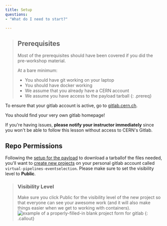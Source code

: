 ```yaml
---
title: Setup
questions:
- "What do I need to start?"

---
```

> ## Prerequisites
>
> Most of the prerequisites should have been covered if you did the
> pre-workshop material.
>
> At a bare minimum:
> - You should have git working on your laptop
> - You should have docker working
> - We assume that you already have a CERN account
> - We assume you have access to the payload tarball
{: .prereq}

To ensure that your gitlab account is active, go to
[gitlab.cern.ch](https://gitlab.cern.ch).

You should find your very own gitlab homepage!

If you're having issues, **please notify your instructor immediately**
since you won't be able to follow this lesson without access to CERN's
Gitlab.

## Repo Permissions

Following the [setup for the payload](https://hsf-training.github.io/hsf-training-cms-analysis-webpage/setup.html) to download a tarballof the files needed, you'll want to [create new projects](https://gitlab.cern.ch/projects/new) on your personal gitlab account called `virtual-pipelines-eventselection`. Please make sure to set the visibility level to **Public**.

> ### Visibility Level
>
> Make sure you click Public for the visibility level of the new project so that everyone can see your awesome work
> (and it will also make things easier when we get to working with containers).
> ![example of a properly-filled-in blank project form for gitlab]({{site.baseurl}}/fig/blank-project-form.png)
{: .callout}
